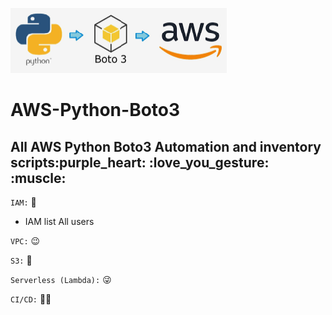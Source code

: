 ![alt text](https://github.com/Jagat45106/AWS-Python/blob/main/pythonboto3.png)

<H1>AWS-Python-Boto3</H1> 
<H2>All AWS Python Boto3 Automation and inventory scripts:purple_heart: :love_you_gesture: :muscle:</H2>

`IAM:` :cowboy_hat_face:
 - IAM list All users

`VPC:` :wink:

`S3:` :smiling_face_with_three_hearts:

`Serverless (Lambda):` :stuck_out_tongue_winking_eye:

`CI/CD:` :face_in_clouds:

